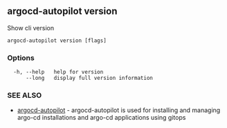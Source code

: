 ## argocd-autopilot version

Show cli version

```
argocd-autopilot version [flags]
```

### Options

```
  -h, --help   help for version
      --long   display full version information
```

### SEE ALSO

* [argocd-autopilot](argocd-autopilot.md)	 - argocd-autopilot is used for installing and managing argo-cd installations and argo-cd
applications using gitops

